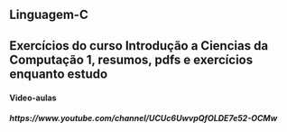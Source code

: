 <h2> Linguagem-C <h2>
<p>Exercícios do curso Introdução a Ciencias da Computação 1, resumos, pdfs e exercícios enquanto estudo </p>

<h4>Video-aulas</h4>
<h5>https://www.youtube.com/channel/UCUc6UwvpQfOLDE7e52-OCMw</h5>

